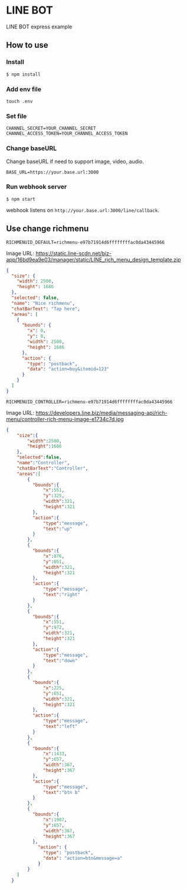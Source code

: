 # LINE BOT

LINE BOT express example

## How to use

### Install

``` shell
$ npm install
```

### Add env file

``` shell
touch .env
```

### Set file

```
CHANNEL_SECRET=YOUR_CHANNEL_SECRET
CHANNEL_ACCESS_TOKEN=YOUR_CHANNEL_ACCESS_TOKEN
```

### Change baseURL
Change baseURL if need to support image, video, audio.

```
BASE_URL=https://your.base.url:3000
```

### Run webhook server

``` shell
$ npm start
```

webhook listens on `http://your.base.url:3000/line/callback`.

## Use change richmenu
```
RICHMENUID_DEFAULT=richmenu-e97b71914d6ffffffffac0da43445966
```
Image URL: https://static.line-scdn.net/biz-app/16bd9ea9e03/manager/static/LINE_rich_menu_design_template.zip
```JSON
{
  "size": {
    "width": 2500,
    "height": 1686
  },
  "selected": false,
  "name": "Nice richmenu",
  "chatBarText": "Tap here",
  "areas": [
    {
      "bounds": {
        "x": 0,
        "y": 0,
        "width": 2500,
        "height": 1686
      },
      "action": {
        "type": "postback",
        "data": "action=buy&itemid=123"
      }
    }
  ]
}
```

```
RICHMENUID_CONTROLLER=richmenu-e97b71914d6ffffffffac0da43445966
```
Image URL: https://developers.line.biz/media/messaging-api/rich-menu/controller-rich-menu-image-e1734c7d.jpg
```JSON
{
    "size":{
        "width":2500,
        "height":1686
    },
    "selected":false,
    "name":"Controller",
    "chatBarText":"Controller",
    "areas":[
        {
          "bounds":{
              "x":551,
              "y":325,
              "width":321,
              "height":321
          },
          "action":{
              "type":"message",
              "text":"up"
          }
        },
        {
          "bounds":{
              "x":876,
              "y":651,
              "width":321,
              "height":321
          },
          "action":{
              "type":"message",
              "text":"right"
          }
        },
        {
          "bounds":{
              "x":551,
              "y":972,
              "width":321,
              "height":321
          },
          "action":{
              "type":"message",
              "text":"down"
          }
        },
        {
          "bounds":{
              "x":225,
              "y":651,
              "width":321,
              "height":321
          },
          "action":{
              "type":"message",
              "text":"left"
          }
        },
        {
          "bounds":{
              "x":1433,
              "y":657,
              "width":367,
              "height":367
          },
          "action":{
              "type":"message",
              "text":"btn b"
          }
        },
        {
          "bounds":{
              "x":1907,
              "y":657,
              "width":367,
              "height":367
          },
	        "action": {
	          "type": "postback",
	          "data": "action=btn&message=a"
	        }
        }
    ]
  }
```
